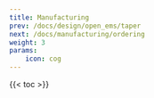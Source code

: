 ```yaml
---
title: Manufacturing
prev: /docs/design/open_ems/taper
next: /docs/manufacturing/ordering
weight: 3
params:
    icon: cog
---
```


{{< toc >}}
